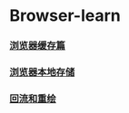 # Browser-learn
### [浏览器缓存篇](https://github.com/lurenacm/Browser-learn/issues/1)

### [浏览器本地存储](https://github.com/lurenacm/Browser-learn/issues/2)


### [回流和重绘](https://github.com/lurenacm/Browser-learn/issues/3)